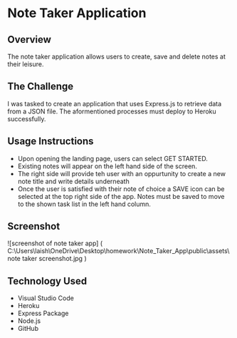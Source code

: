 # Note Taker Application

## Overview
The note taker application allows users to create, save and delete notes at their leisure.

## The Challenge
I was tasked to create an application that uses Express.js to retrieve data from a JSON file. The aformentioned processes must deploy to Heroku successfully.

## Usage Instructions
* Upon opening the landing page, users can select GET STARTED.
* Existing notes will appear on the left hand side of the screen. 
* The right side will provide teh user with an oppurtunity to create a new note title and write details underneath 
* Once the user is satisfied with their note of choice a SAVE icon can be selected at the top right side of the app. Notes must be saved to move to the shown task list in the left hand column.

## Screenshot
![screenshot of note taker app] (<img> C:\Users\laish\OneDrive\Desktop\homework\Note_Taker_App\public\assets\note taker screenshot.jpg <img>)

## Technology Used
* Visual Studio Code
* Heroku
* Express Package
* Node.js
* GitHub


